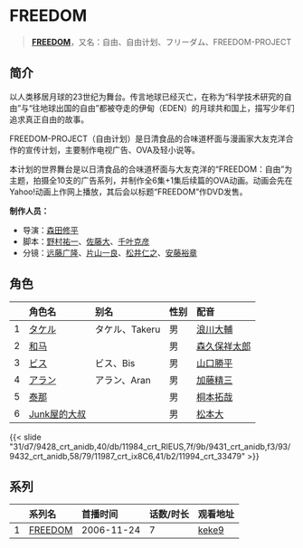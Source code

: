 # FREEDOM


> <u>**[FREEDOM](http://bgm.tv/subject/4192)**</u>，又名：自由、自由计划、フリーダム、FREEDOM-PROJECT

## 简介


以人类移居月球的23世纪为舞台。传言地球已经灭亡，在称为“科学技术研究的自由”与“往地球出国的自由”都被夺走的伊甸（EDEN）的月球共和国上，描写少年们追求真正自由的故事。

FREEDOM-PROJECT（自由计划）是日清食品的合味道杯面与漫画家大友克洋合作的宣传计划，主要制作电视广告、OVA及轻小说等。

本计划的世界舞台是以日清食品的合味道杯面与大友克洋的“FREEDOM：自由”为主题，拍摄全10支的广告系列，并制作全6集+1集后续篇的OVA动画。动画会先在Yahoo!动画上作网上播放，其后会以标题“FREEDOM”作DVD发售。

**制作人员：**
- 导演：[森田修平](http://bgm.tv/person/2471)
- 脚本：[野村祐一](http://bgm.tv/person/9240)、[佐藤大](http://bgm.tv/person/921)、[千叶克彦](http://bgm.tv/person/525)
- 分镜：[远藤广隆](http://bgm.tv/person/12042)、[片山一良](http://bgm.tv/person/197)、[松井仁之](http://bgm.tv/person/621)、[安藤裕章](http://bgm.tv/person/2258)

## 角色

|     |   角色名   |   别名  | 性别 |  配音  |
|:--- |:------  |:----      |:---  |:--   |
| 1 | [タケル](http://bgm.tv/character/9428) | タケル、Takeru | 男 | [浪川大輔](http://bgm.tv/person/4254) |
| 2 | [和马](http://bgm.tv/character/11984) |  | 男 | [森久保祥太郎](http://bgm.tv/person/4166) |
| 3 | [ビス](http://bgm.tv/character/9431) | ビス、Bis | 男 | [山口勝平](http://bgm.tv/person/3900) |
| 4 | [アラン](http://bgm.tv/character/9432) | アラン、Aran | 男 | [加藤精三](http://bgm.tv/person/4555) |
| 5 | [泰那](http://bgm.tv/character/11987) |  | 男 | [桐本拓哉](http://bgm.tv/person/4347) |
| 6 | [Junk屋的大叔](http://bgm.tv/character/11994) |  | 男 | [松本大](http://bgm.tv/person/4344) |

{{< slide "31/d7/9428_crt_anidb,40/db/11984_crt_RlEUS,7f/9b/9431_crt_anidb,f3/93/9432_crt_anidb,58/79/11987_crt_ix8C6,41/b2/11994_crt_33479" >}}

## 系列

|     | 系列名     | 首播时间       | 话数/时长 | 观看地址                                                     |
| :-- | :------ | :--------- | :---- | :------------------------------------------------------- |
| 1   |[FREEDOM](https://bgm.tv/subject/4192)| 2006-11-24 | 7     | [keke9](https://www.keke9.app/play/219943-2-436401.html) |




